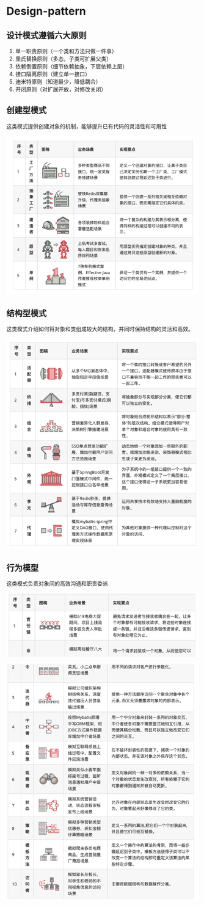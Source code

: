 # Design-pattern

## 设计模式遵循六大原则

1. 单一职责原则（一个类和方法只做一件事）
2. 里氏替换原则（多态，子类可扩展父类）
3. 依赖倒置原则（细节依赖抽象，下层依赖上层）
4. 接口隔离原则（建立单一接口）
5. 迪米特原则（知道最少，降低耦合）
6. 开闭原则（对扩展开放，对修改关闭）

## 创建型模式

这类模式提供创建对象的机制，能够提升已有代码的灵活性和可用性

![image-20210414141421195](README.assets/image-20210414141421195.png)

## 结构型模式

这类模式介绍如何将对象和类组成较大的结构，并同时保持结构的灵活和高效。

![image-20210414141451290](README.assets/image-20210414141451290.png)

## 行为模型

这类模式负责对象间的高效沟通和职责委派

![image-20210414144009995](README.assets/image-20210414144009995.png)

![image-20210414144031784](README.assets/image-20210414144031784.png)

